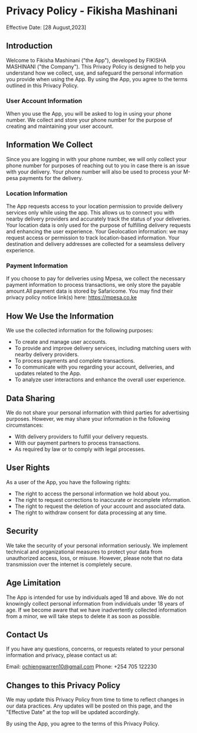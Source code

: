 # Privacy Policy - Fikisha Mashinani

Effective Date: [28 August,2023]

## Introduction

Welcome to Fikisha Mashinani ("the App"), developed by FIKISHA MASHINANI ("the Company"). This Privacy Policy is designed to help you understand how we collect, use, and safeguard the personal information you provide when using the App. By using the App, you agree to the terms outlined in this Privacy Policy.


### User Account Information

When you use the App, you will be asked to log in using your phone number. We collect and store your phone number for the purpose of creating and maintaining your user account.

## Information We Collect
Since you are logging in with your phone number, we will only collect your phone number for purposes of reaching out to you in case there is an issue with your delivery. Your phone number will also be used to process your M-pesa payments for the delivery.


### Location Information

The App requests access to your location permission to provide delivery services only while using the app. This allows us to connect you with nearby delivery providers and accurately track the status of your deliveries. Your location data is only used for the purpose of fulfilling delivery requests and enhancing the user experience. 
Your Geolocation information: we may request access or permission to track location-based information. Your destination and delivery addresses are collected for a seamsless delivery experience.

### Payment Information

If you choose to pay for deliveries using Mpesa, we collect the necessary payment information to process transactions, we only store the payable amount.All payment data is stored by Safaricome. You may find their privacy policy notice link(s) here: https://mpesa.co.ke

## How We Use the Information

We use the collected information for the following purposes:

- To create and manage user accounts.
- To provide and improve delivery services, including matching users with nearby delivery providers.
- To process payments and complete transactions.
- To communicate with you regarding your account, deliveries, and updates related to the App.
- To analyze user interactions and enhance the overall user experience.

## Data Sharing

We do not share your personal information with third parties for advertising purposes. However, we may share your information in the following circumstances:

- With delivery providers to fulfill your delivery requests.
- With our payment partners to process transactions.
- As required by law or to comply with legal processes.

## User Rights

As a user of the App, you have the following rights:

- The right to access the personal information we hold about you.
- The right to request corrections to inaccurate or incomplete information.
- The right to request the deletion of your account and associated data.
- The right to withdraw consent for data processing at any time.

## Security

We take the security of your personal information seriously. We implement technical and organizational measures to protect your data from unauthorized access, loss, or misuse. However, please note that no data transmission over the internet is completely secure.

## Age Limitation

The App is intended for use by individuals aged 18 and above. We do not knowingly collect personal information from individuals under 18 years of age. If we become aware that we have inadvertently collected information from a minor, we will take steps to delete it as soon as possible.

## Contact Us

If you have any questions, concerns, or requests related to your personal information and privacy, please contact us at:

Email: ochiengwarren10@gmail.com
Phone: +254 705 122230

## Changes to this Privacy Policy

We may update this Privacy Policy from time to time to reflect changes in our data practices. Any updates will be posted on this page, and the "Effective Date" at the top will be updated accordingly.

By using the App, you agree to the terms of this Privacy Policy.

